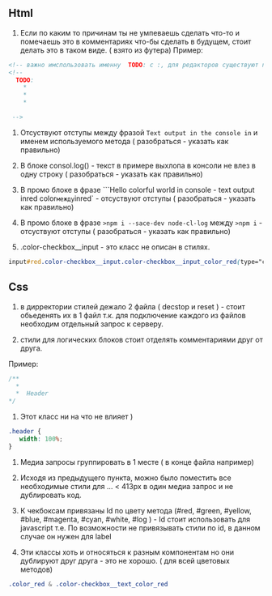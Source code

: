 ## Html

1. Если по каким то причинам ты не умпеваешь сделать что-то и помечаешь это в комментариях что-бы сделать в будущем, стоит делать это в таком виде. ( взято из футера)
Пример:

```html
<!-- важно имспользовать именну  TODO: с :, для редакторов существуют плагины которые выделяют цветом участки с такими комментариями -->
<!--
  TODO:
    *
    *
    *

 -->

```

1. Отсуствуют отступы между фразой `Text output in the console in` и именем используемого метода ( разобраться - указать как правильно)

1. В блоке consol.log() - текст в примере выхлопа в консоли не влез в одну строку ( разобраться - указать как правильно)

1. В промо блоке в фразе ```Hello colorful world in console - text output inred color` между `inred` -  отсуствуют отступы ( разобраться - указать как правильно)

1. В промо блоке в фразе  `>npm i --sace-dev node-cl-log` между `>npm i` -  отсуствуют отступы ( разобраться - указать как правильно)

1. .color-checkbox__input - это класс не описан в стилях.
```css
input#red.color-checkbox__input.color-checkbox__input_color_red(type="checkbox")
```


## Css


1. в дирректории стилей дежало 2 файла ( decstop и reset ) - стоит обьеденять их в 1 файл т.к. для подключение каждого из файлов необходим отдельный запрос к серверу.

1. стили для логических блоков стоит отделять комментариями друг от друга.

Пример:

```css
/**
  *
  *  Header
*/

```
1. Этот класс ни на что не влияет )

```css
.header {
   width: 100%;
}
```



1. Медиа запросы группировать в 1 месте ( в конце файла например)

1. Исходя из предыдущего пункта, можно было поместить все необходимые стили для ... <  413px в один медиа запрос и не дублировать код.

1. К чекбоксам привязаны Id по цвету метода (#red, #green, #yellow, #blue, #magenta, #cyan, #white, #log ) - Id стоит использовать для javascript т.е. По возможности не привязывать стили по id, в данном случае он нужен для label


1. Эти классы хоть и относяться к разным компонентам но они дублируют друг друга - это не хорошо. ( для всей цветовых методов)

```css
.color_red & .color-checkbox__text_color_red
```

